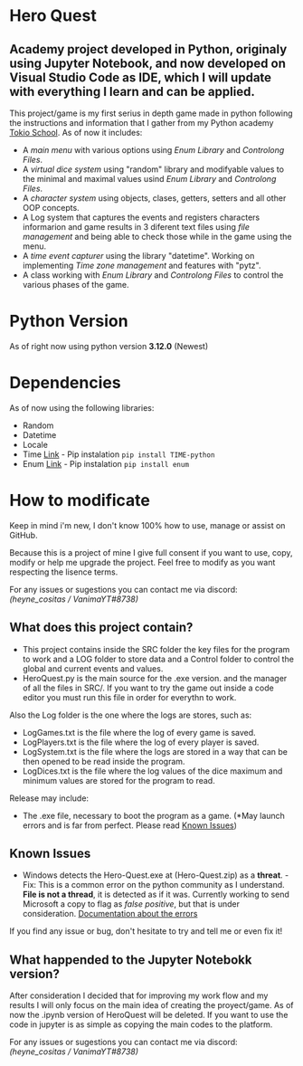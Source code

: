 
# Hero Quest

## Academy project developed in Python, originaly using Jupyter Notebook, and now developed on Visual Studio Code as IDE, which I will update with everything I learn and can be applied.

This project/game is my first serius in depth game made in python following the instructions and information that I gather from my Python academy [Tokio School](https://www.tokioschool.com).
As of now it includes:
* A *main menu* with various options using *Enum Library* and *Controlong Files*.
* A *virtual dice system* using "random" library and modifyable values to the minimal and maximal values usind *Enum Library* and *Controlong Files*.
* A *character system* using objects, clases, getters, setters and all other OOP concepts.
* A Log system that captures the events and registers characters informarion and game results in 3 diferent text files using *file management* and being able to check those while in the game using the menu.
* A *time event capturer* using the library "datetime". Working on implementing *Time zone management* and features with "pytz".
* A class working with *Enum Library* and *Controlong Files* to control the various phases of the game.

# Python Version 
As of right now using python version **3.12.0** (Newest)

# Dependencies
As of now using the following libraries:
* Random
* Datetime
* Locale
* Time [Link](https://pypi.org/project/TIME-python/)
      - Pip instalation ```pip install TIME-python```
* Enum [Link](https://pypi.org/project/enum/)
      - Pip instalation ```pip install enum```

# How to modificate
Keep in mind i'm new, I don't know 100% how to use, manage or assist on GitHub.

Because this is a project of mine I give full consent if you want to use, copy, modify or help me upgrade the project.
Feel free to modify as you want respecting the lisence terms.

For any issues or sugestions you can contact me via discord: *(heyne_cositas / VanimaYT#8738)*

## What does this project contain?

* This project contains inside the SRC folder the key files for the program to work and a LOG folder to store data and a Control folder to control the global and current events and values.
* HeroQuest.py is the main source for the .exe version. and the manager of all the files in SRC/. If you want to try the game out inside a code editor you must run this file in order for everythn to work.

Also the Log folder is the one where the logs are stores, such as:
* LogGames.txt is the file where the log of every game is saved.
* LogPlayers.txt is the file where the log of every player is saved.
* LogSystem.txt is the file where the logs are stored in a way that can be then opened to be read inside the program.
* LogDices.txt is the file where the log values of the dice maximum and minimum values are stored for the program to read.

Release may include:
* The .exe file, necessary to boot the program as a game. (*May launch errors and is far from perfect. Please read [Known Issues](https://github.com/VanimacionYT/Hero_Quest/blob/main/README.md#known-issues))

## Known Issues

- Windows detects the Hero-Quest.exe at (Hero-Quest.zip) as a **threat**.
    -Fix: This is a common error on the python community as I understand. **File is not a thread**, it is detected as if it was. Currently working to send Microsoft a copy to flag as *false positive*, but that is under consideration. [Documentation about the errors](https://stackoverflow.com/questions/54730851/windows-defender-detecting-python-exe-as-trojan) 

If you find any issue or bug, don't hesitate to try and tell me or even fix it!

## What happended to the Jupyter Notebokk version?

After consideration I decided that for improving my work flow and my results I will only focus on the main idea of creating the proyect/game. As of now the .ipynb version of HeroQuest will be deleted.
If you want to use the code in jupyter is as simple as copying the main codes to the platform.

For any issues or sugestions you can contact me via discord: *(heyne_cositas / VanimaYT#8738)*
